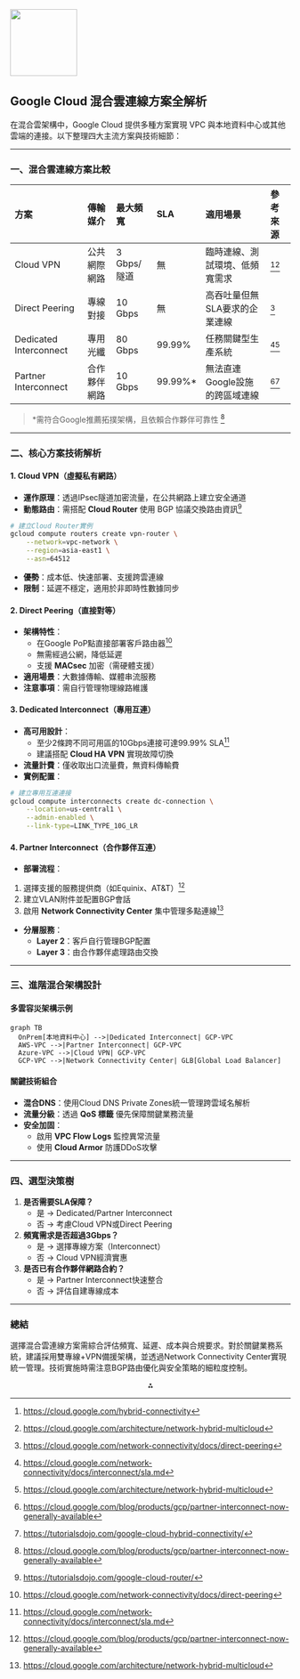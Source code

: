 <img src="https://r2cdn.perplexity.ai/pplx-full-logo-primary-dark%402x.png" class="logo" width="120"/>

## Google Cloud 混合雲連線方案全解析

在混合雲架構中，Google Cloud 提供多種方案實現 VPC 與本地資料中心或其他雲端的連接。以下整理四大主流方案與技術細節：

---

### **一、混合雲連線方案比較**

| 方案 | 傳輸媒介 | 最大頻寬 | SLA | 適用場景 | 參考來源 |
| :-- | :-- | :-- | :-- | :-- | :-- |
| Cloud VPN | 公共網際網路 | 3 Gbps/隧道 | 無 | 臨時連線、測試環境、低頻寬需求 | [^1][^5] |
| Direct Peering | 專線對接 | 10 Gbps | 無 | 高吞吐量但無SLA要求的企業連線 | [^2] |
| Dedicated Interconnect | 專用光纖 | 80 Gbps | 99.99% | 任務關鍵型生產系統 | [^3][^5] |
| Partner Interconnect | 合作夥伴網路 | 10 Gbps | 99.99%* | 無法直連Google設施的跨區域連線 | [^4][^6] |

> *需符合Google推薦拓撲架構，且依賴合作夥伴可靠性 [^4]

---

### **二、核心方案技術解析**

#### **1. Cloud VPN（虛擬私有網路）**

- **運作原理**：透過IPsec隧道加密流量，在公共網路上建立安全通道
- **動態路由**：需搭配 **Cloud Router** 使用 BGP 協議交換路由資訊[^7]

```bash
# 建立Cloud Router實例
gcloud compute routers create vpn-router \
    --network=vpc-network \
    --region=asia-east1 \
    --asn=64512
```

- **優勢**：成本低、快速部署、支援跨雲連線
- **限制**：延遲不穩定，適用於非即時性數據同步


#### **2. Direct Peering（直接對等）**

- **架構特性**：
    - 在Google PoP點直接部署客戶路由器[^2]
    - 無需經過公網，降低延遲
    - 支援 **MACsec** 加密（需硬體支援）
- **適用場景**：大數據傳輸、媒體串流服務
- **注意事項**：需自行管理物理線路維護


#### **3. Dedicated Interconnect（專用互連）**

- **高可用設計**：
    - 至少2條跨不同可用區的10Gbps連接可達99.99% SLA[^3]
    - 建議搭配 **Cloud HA VPN** 實現故障切換
- **流量計費**：僅收取出口流量費，無資料傳輸費
- **實例配置**：

```bash
# 建立專用互連連接
gcloud compute interconnects create dc-connection \
    --location=us-central1 \
    --admin-enabled \
    --link-type=LINK_TYPE_10G_LR
```


#### **4. Partner Interconnect（合作夥伴互連）**

- **部署流程**：

1. 選擇支援的服務提供商（如Equinix、AT\&T）[^4]
2. 建立VLAN附件並配置BGP會話
3. 啟用 **Network Connectivity Center** 集中管理多點連線[^5]
- **分層服務**：
    - **Layer 2**：客戶自行管理BGP配置
    - **Layer 3**：由合作夥伴處理路由交換

---

### **三、進階混合架構設計**

#### **多雲容災架構示例**

```mermaid
graph TB
  OnPrem[本地資料中心] -->|Dedicated Interconnect| GCP-VPC
  AWS-VPC -->|Partner Interconnect| GCP-VPC
  Azure-VPC -->|Cloud VPN| GCP-VPC
  GCP-VPC -->|Network Connectivity Center| GLB[Global Load Balancer]
```


#### **關鍵技術組合**

- **混合DNS**：使用Cloud DNS Private Zones統一管理跨雲域名解析
- **流量分級**：透過 **QoS 標籤** 優先保障關鍵業務流量
- **安全加固**：
    - 啟用 **VPC Flow Logs** 監控異常流量
    - 使用 **Cloud Armor** 防護DDoS攻擊

---

### **四、選型決策樹**

1. **是否需要SLA保障？**
    - 是 → Dedicated/Partner Interconnect
    - 否 → 考慮Cloud VPN或Direct Peering
2. **頻寬需求是否超過3Gbps？**
    - 是 → 選擇專線方案（Interconnect）
    - 否 → Cloud VPN經濟實惠
3. **是否已有合作夥伴網路合約？**
    - 是 → Partner Interconnect快速整合
    - 否 → 評估自建專線成本

---

### **總結**

選擇混合雲連線方案需綜合評估頻寬、延遲、成本與合規要求。對於關鍵業務系統，建議採用雙專線+VPN備援架構，並透過Network Connectivity Center實現統一管理。技術實施時需注意BGP路由優化與安全策略的細粒度控制。

<div style="text-align: center">⁂</div>

[^1]: https://cloud.google.com/hybrid-connectivity

[^2]: https://cloud.google.com/network-connectivity/docs/direct-peering

[^3]: https://cloud.google.com/network-connectivity/docs/interconnect/sla.md

[^4]: https://cloud.google.com/blog/products/gcp/partner-interconnect-now-generally-available

[^5]: https://cloud.google.com/architecture/network-hybrid-multicloud

[^6]: https://tutorialsdojo.com/google-cloud-hybrid-connectivity/

[^7]: https://tutorialsdojo.com/google-cloud-router/

[^8]: https://jayendrapatil.com/google-cloud-hybrid-connectivity/

[^9]: https://www.cloudskillsboost.google/course_templates/1145

[^10]: https://www.googlecloudcommunity.com/gc/Infrastructure-Compute-Storage/Hybrid-On-prem-connectivity-options-to-GCP-Partner-Interconnect/m-p/831286


